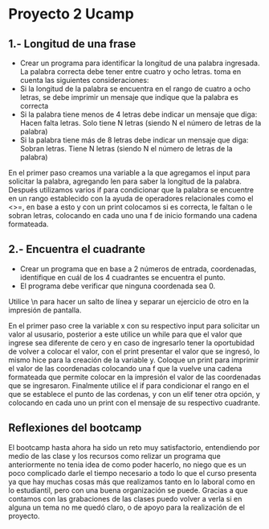 # Proyecto 2 Ucamp

## 1.- Longitud de una frase

* Crear un programa para identificar la longitud de una palabra ingresada. La palabra correcta debe tener entre cuatro y ocho letras. toma en cuenta las siguientes consideraciones:
* Si la longitud de la palabra se encuentra en el rango de cuatro a ocho letras, se debe imprimir un mensaje que indique que la palabra es correcta
* Si la palabra tiene menos de 4 letras debe indicar un mensaje que diga: Hacen falta letras. Solo tiene N letras (siendo N el número de letras de la palabra)
* Si la palabra tiene más de 8 letras debe indicar un mensaje que diga: Sobran letras. Tiene N letras (siendo N el número de letras de la palabra)

En el primer paso creamos una variable a la que agregamos el input para solicitar la palabra, agregando len para saber la longitud de la palabra.
Después utilizamos varios if para condicionar que la palabra se encuentre en un rango establecido con la ayuda de operadores relacionales como el <>=, en base a esto y con un print colocamos si es correcta, le faltan o le sobran letras, colocando en cada uno una f de inicio formando una cadena formateada.

## 2.- Encuentra el cuadrante

* Crear un programa que en base a 2 números de entrada, coordenadas, identifique en cuál de los 4 cuadrantes se encuentra el punto. 
* El programa debe verificar que ninguna coordenada sea 0. 

Utilice \n para hacer un salto de línea y separar un ejercicio de otro en la impresión de pantalla. 

En el primer paso cree la variable x con su respectivo input para solicitar un valor al ususario, posterior a este utilice un while para que el valor que ingrese sea diferente de cero y en caso de ingresarlo tener la oportubidad de volver a colocar el valor, con el print presentar el valor que se ingresó, lo mismo hice para la creación de la variable y. 
Coloque un print para imprimir el valor de las coordenadas colocando una f que la vuelve una cadena formateada que permite colocar en la impresión el valor de las coordenadas que se ingresaron.
Finalmente utilice el if para condicionar el rango en el que se establece el punto de las cordenas, y con un elif tener otra opción, y colocando en cada uno un print con el mensaje de su respectivo cuadrante.

## Reflexiones del bootcamp
El bootcamp hasta ahora ha sido un reto muy satisfactorio, entendiendo por medio de las clase y los recursos como relizar un programa que anteriormente no tenia idea de como poder hacerlo, no niego que es un poco complicado darle el tiempo necesario a todo lo que el curso presenta ya que hay muchas cosas más que realizamos tanto en lo laboral como en lo estudiantil, pero con una buena organización se puede. Gracias a que contamos con las grabaciones de las clases puedo volver a verla si en alguna un tema no me quedó claro, o de apoyo para la realización de el proyecto.

